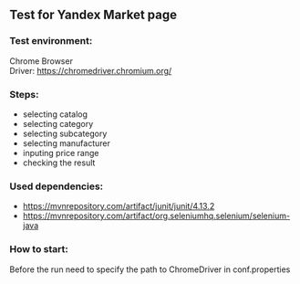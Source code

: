 ## Test for Yandex Market page

### Test environment:
Chrome Browser  
Driver: https://chromedriver.chromium.org/

### Steps:
* selecting catalog  
* selecting category  
* selecting subcategory  
* selecting manufacturer  
* inputing price range  
* checking the result  

### Used dependencies:
* https://mvnrepository.com/artifact/junit/junit/4.13.2  
* https://mvnrepository.com/artifact/org.seleniumhq.selenium/selenium-java

### How to start:
Before the run need to specify the path to ChromeDriver in conf.properties